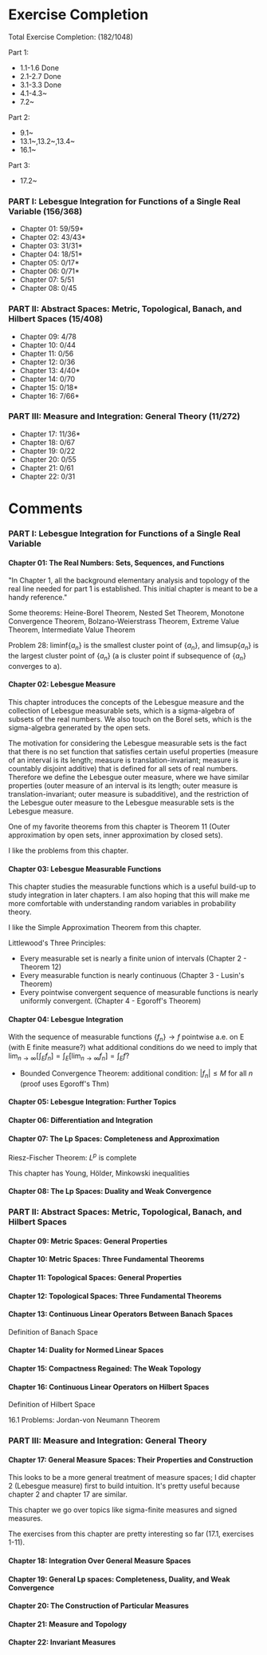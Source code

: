 # Exercise Completion

Total Exercise Completion: (182/1048)

Part 1:
- 1.1-1.6 Done
- 2.1-2.7 Done
- 3.1-3.3 Done
- 4.1-4.3~ 
- 7.2~

Part 2:
- 9.1~
- 13.1~,13.2~,13.4~
- 16.1~

Part 3:
- 17.2~

### PART I: Lebesgue Integration for Functions of a Single Real Variable (156/368)
- Chapter 01: 59/59*
- Chapter 02: 43/43*
- Chapter 03: 31/31*
- Chapter 04: 18/51*
- Chapter 05: 0/17*
- Chapter 06: 0/71*
- Chapter 07: 5/51
- Chapter 08: 0/45

### PART II: Abstract Spaces: Metric, Topological, Banach, and Hilbert Spaces (15/408)
- Chapter 09: 4/78
- Chapter 10: 0/44
- Chapter 11: 0/56
- Chapter 12: 0/36
- Chapter 13: 4/40*
- Chapter 14: 0/70
- Chapter 15: 0/18*
- Chapter 16: 7/66*

### PART III: Measure and Integration: General Theory (11/272)
- Chapter 17: 11/36*
- Chapter 18: 0/67
- Chapter 19: 0/22
- Chapter 20: 0/55
- Chapter 21: 0/61
- Chapter 22: 0/31

# Comments

### PART I: Lebesgue Integration for Functions of a Single Real Variable

#### Chapter 01: The Real Numbers: Sets, Sequences, and Functions

"In Chapter 1, all the background elementary analysis and topology of the real line needed for part 1 is established.
This initial chapter is meant to be a handy reference."

Some theorems: Heine-Borel Theorem, Nested Set Theorem, Monotone Convergence Theorem, Bolzano-Weierstrass Theorem, Extreme Value Theorem, Intermediate Value Theorem

Problem 28: liminf{$a_n$} is the smallest cluster point of {$a_n$}, and limsup{$a_n$} is the largest cluster point of {$a_n$} (a is cluster point if subsequence of {$a_n$} converges to a).

#### Chapter 02: Lebesgue Measure

This chapter introduces the concepts of the Lebesgue measure and the collection of Lebesgue measurable sets, which is a sigma-algebra of subsets of the real numbers.
We also touch on the Borel sets, which is the sigma-algebra generated by the open sets.

The motivation for considering the Lebesgue measurable sets is the fact that there is no set function that satisfies certain useful properties (measure of an interval is its length; measure is translation-invariant; measure is countably disjoint additive) that is defined for all sets of real numbers.
Therefore we define the Lebesgue outer measure, where we have similar properties (outer measure of an interval is its length; outer measure is translation-invariant; outer measure is subadditive), and the restriction of the Lebesgue outer measure to the Lebesgue measurable sets is the Lebesgue measure.

One of my favorite theorems from this chapter is Theorem 11 (Outer approximation by open sets, inner approximation by closed sets).

I like the problems from this chapter.

 #### Chapter 03: Lebesgue Measurable Functions

This chapter studies the measurable functions which is a useful build-up to study integration in later chapters.
I am also hoping that this will make me more comfortable with understanding random variables in probability theory.

I like the Simple Approximation Theorem from this chapter.

Littlewood's Three Principles:
- Every measurable set is nearly a finite union of intervals (Chapter 2 - Theorem 12)
- Every measurable function is nearly continuous (Chapter 3 - Lusin's Theorem)
- Every pointwise convergent sequence of measurable functions is nearly uniformly convergent. (Chapter 4 - Egoroff's Theorem)

 #### Chapter 04: Lebesgue Integration

With the sequence of measurable functions $\{f_n\}\to f$ pointwise a.e. on E (with E finite measure?) what additional conditions do we need to imply that $\lim_{n\to\infty}[\int_Ef_n]=\int_E[\lim_{n\to\infty}f_n]=\int_Ef?$
- Bounded Convergence Theorem: additional condition: $|f_n|\le M$ for all $n$ (proof uses Egoroff's Thm)

 #### Chapter 05: Lebesgue Integration: Further Topics

 #### Chapter 06: Differentiation and Integration

 #### Chapter 07: The Lp Spaces: Completeness and Approximation

Riesz-Fischer Theorem: $L^p$ is complete

This chapter has Young, Hölder, Minkowski inequalities

 #### Chapter 08: The Lp Spaces: Duality and Weak Convergence


### PART II: Abstract Spaces: Metric, Topological, Banach, and Hilbert Spaces

 #### Chapter 09: Metric Spaces: General Properties

 #### Chapter 10: Metric Spaces: Three Fundamental Theorems

 #### Chapter 11: Topological Spaces: General Properties

 #### Chapter 12: Topological Spaces: Three Fundamental Theorems

 #### Chapter 13: Continuous Linear Operators Between Banach Spaces

 Definition of Banach Space

 #### Chapter 14: Duality for Normed Linear Spaces

 #### Chapter 15: Compactness Regained: The Weak Topology

 #### Chapter 16: Continuous Linear Operators on Hilbert Spaces

 Definition of Hilbert Space

 16.1 Problems: Jordan-von Neumann Theorem


### PART III: Measure and Integration: General Theory

 #### Chapter 17: General Measure Spaces: Their Properties and Construction

This looks to be a more general treatment of measure spaces;
I did chapter 2 (Lebesgue measure) first to build intuition.
It's pretty useful because chapter 2 and chapter 17 are similar.

This chapter we go over topics like sigma-finite measures and signed measures.

The exercises from this chapter are pretty interesting so far (17.1, exercises 1-11).

 #### Chapter 18: Integration Over General Measure Spaces

 #### Chapter 19: General Lp spaces: Completeness, Duality, and Weak Convergence

 #### Chapter 20: The Construction of Particular Measures

 #### Chapter 21: Measure and Topology

 #### Chapter 22: Invariant Measures

